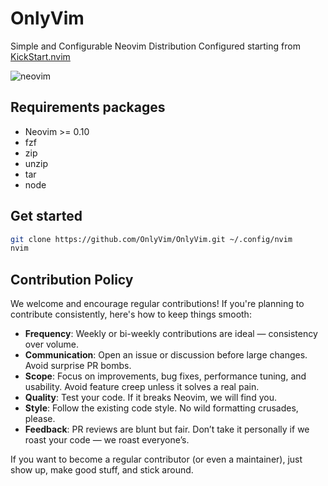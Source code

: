 # OnlyVim

Simple and Configurable Neovim Distribution
Configured starting from [KickStart.nvim](https://github.com/nvim-lua/kickstart.nvim)


![neovim](https://github.com/OnlyVim/OnlyVim/blob/images/images/image.png)

## Requirements packages
- Neovim >= 0.10
- fzf
- zip
- unzip
- tar
- node

## Get started
```sh
git clone https://github.com/OnlyVim/OnlyVim.git ~/.config/nvim
nvim
```

##  Contribution Policy

We welcome and encourage regular contributions! If you're planning to contribute consistently, here's how to keep things smooth:

- **Frequency**: Weekly or bi-weekly contributions are ideal — consistency over volume.
- **Communication**: Open an issue or discussion before large changes. Avoid surprise PR bombs.
- **Scope**: Focus on improvements, bug fixes, performance tuning, and usability. Avoid feature creep unless it solves a real pain.
- **Quality**: Test your code. If it breaks Neovim, we will find you.
- **Style**: Follow the existing code style. No wild formatting crusades, please.
- **Feedback**: PR reviews are blunt but fair. Don’t take it personally if we roast your code — we roast everyone’s.

If you want to become a regular contributor (or even a maintainer), just show up, make good stuff, and stick around.
